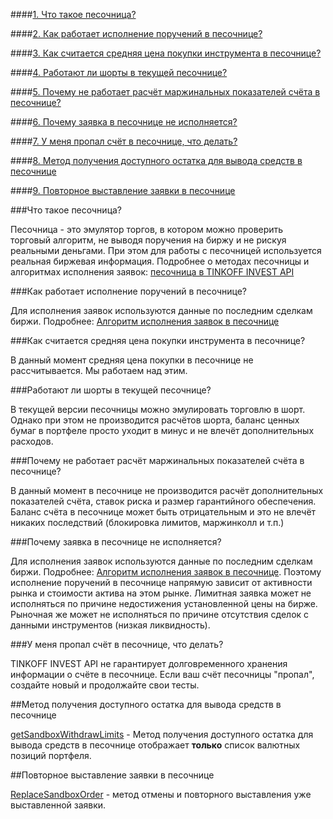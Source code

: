 ####[1. Что такое песочница?](#5.1)

####[2. Как работает исполнение поручений в песочнице? ](#5.2)

####[3. Как считается средняя цена покупки инструмента в песочнице?](#5.3)

####[4. Работают ли шорты в текущей песочнице?](#5.4)

####[5. Почему не работает расчёт маржинальных показателей счёта в песочнице?](#5.5)

####[6. Почему заявка в песочнице не исполняется?](#5.6)

####[7. У меня пропал счёт в песочнице, что делать?](#5.7)

####[8. Метод получения доступного остатка для вывода средств в песочнице](#5.8)

####[9. Повторное выставление заявки в песочнице](#5.9)

###Что такое песочница? <a id="5.1"></a>  

Песочница - это эмулятор торгов, в котором можно проверить торговый алгоритм,
не выводя поручения на биржу и не рискуя реальными деньгами. При этом для работы с
песочницей используется реальная биржевая информация. Подробнее о методах песочницы
и алгоритмах исполнения заявок: [песочница в TINKOFF INVEST API](/investAPI/head-sandbox)

###Как работает исполнение поручений в песочнице? <a id="5.2"></a>  

Для исполнения заявок используются данные по последним сделкам биржи. Подробнее:
[Алгоритм исполнения заявок в песочнице](/investAPI/head-sandbox#orderexecute)

###Как считается средняя цена покупки инструмента в песочнице? <a id="5.3"></a>  

В данный момент средняя цена покупки в песочнице не рассчитывается. Мы работаем над этим.

###Работают ли шорты в текущей песочнице? <a id="5.4"></a>

В текущей версии песочницы можно эмулировать торговлю в шорт. Однако при этом не производится расчётов
шорта, баланс ценных бумаг в портфеле просто уходит в минус и не влечёт дополнительных расходов.

###Почему не работает расчёт маржинальных показателей счёта в песочнице? <a id="5.5"></a>  

В данный момент в песочнице не производится расчёт дополнительных показателей счёта, ставок риска и
размер гарантийного обеспечения. Баланс счёта в песочнице может быть отрицательным и это не влечёт
никаких последствий (блокировка лимитов, маржинколл и т.п.)

###Почему заявка в песочнице не исполняется? <a id="5.6"></a>  

Для исполнения заявок используются данные по последним сделкам биржи. Подробнее:
[Алгоритм исполнения заявок в песочнице](/investAPI/head-sandbox#orderexecute). Поэтому исполнение
поручений в песочнице напрямую зависит от активности рынка и стоимости актива на этом рынке.
Лимитная заявка может не исполняться по причине недостижения установленной цены на бирже. Рыночная же
может не исполняться по причине отсутствия сделок с данными инструментов (низкая ликвидность).

###У меня пропал счёт в песочнице, что делать? <a id="5.7"></a>  

TINKOFF INVEST API не гарантирует долговременного хранения информации о счёте в песочнице. Если ваш
счёт песочницы "пропал", создайте новый и продолжайте свои тесты. 

##Метод получения доступного остатка для вывода средств в песочнице <a id="5.8"></a>

[getSandboxWithdrawLimits](/investAPI/sandbox/#getsandboxwithdrawlimits) - Метод получения доступного остатка для вывода средств в песочнице
отображает **только** список валютных позиций портфеля.

##Повторное выставление заявки в песочнице <a id="5.9"></a>

[ReplaceSandboxOrder](/investAPI/sandbox/#replacesandboxorder) - метод отмены и повторного выставления уже выставленной заявки. 